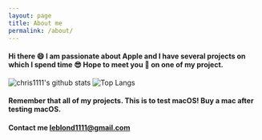 ```yaml
---
layout: page
title: About me
permalink: /about/
---
```


#### Hi there 😄 I am passionate about Apple and I have several projects on which I spend time 😎 Hope to meet you 🤝 on one of my project.

![chris1111's github stats](https://github-readme-stats.vercel.app/api?username=chris1111&show_icons=true&theme=tokyonight)
![Top Langs](https://github-readme-stats.vercel.app/api/top-langs/?username=chris1111&show_icons=true&theme=tokyonight)

#### Remember that all of my projects. This is to test macOS!  Buy a mac after testing macOS.

#### Contact me [leblond1111@gmail.com](mailto:leblond1111@gmail.com)
